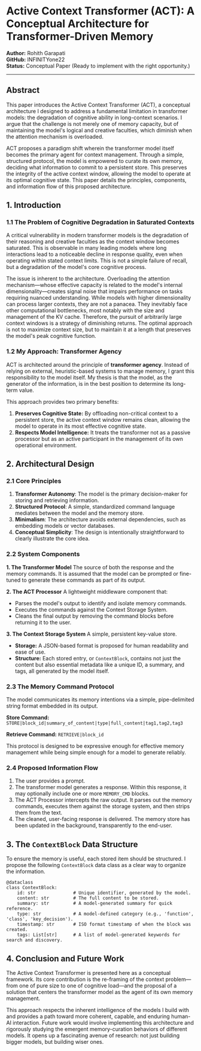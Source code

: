 # Active Context Transformer (ACT): A Conceptual Architecture for Transformer-Driven Memory

**Author:** Rohith Garapati  
**GitHub:** INFINITYone22  
**Status:** Conceptual Paper (Ready to implement with the right opportunity.)

---

## Abstract

This paper introduces the Active Context Transformer (ACT), a conceptual architecture I designed to address a fundamental limitation in transformer models: the degradation of cognitive ability in long-context scenarios. I argue that the challenge is not merely one of memory capacity, but of maintaining the model's logical and creative faculties, which diminish when the attention mechanism is overloaded.

ACT proposes a paradigm shift wherein the transformer model itself becomes the primary agent for context management. Through a simple, structured protocol, the model is empowered to curate its own memory, deciding what information to commit to a persistent store. This preserves the integrity of the active context window, allowing the model to operate at its optimal cognitive state. This paper details the principles, components, and information flow of this proposed architecture.

## 1. Introduction

### 1.1 The Problem of Cognitive Degradation in Saturated Contexts

A critical vulnerability in modern transformer models is the degradation of their reasoning and creative faculties as the context window becomes saturated. This is observable in many leading models where long interactions lead to a noticeable decline in response quality, even when operating within stated context limits. This is not a simple failure of recall, but a degradation of the model's core cognitive process.

The issue is inherent to the architecture. Overloading the attention mechanism—whose effective capacity is related to the model's internal dimensionality—creates signal noise that impairs performance on tasks requiring nuanced understanding. While models with higher dimensionality can process larger contexts, they are not a panacea. They inevitably face other computational bottlenecks, most notably with the size and management of the KV cache. Therefore, the pursuit of arbitrarily large context windows is a strategy of diminishing returns. The optimal approach is not to maximize context size, but to maintain it at a length that preserves the model's peak cognitive function.

### 1.2 My Approach: Transformer Agency

ACT is architected around the principle of **transformer agency**. Instead of relying on external, heuristic-based systems to manage memory, I grant this responsibility to the model itself. My thesis is that the model, as the generator of the information, is in the best position to determine its long-term value.

This approach provides two primary benefits:
1.  **Preserves Cognitive State:** By offloading non-critical context to a persistent store, the active context window remains clean, allowing the model to operate in its most effective cognitive state.
2.  **Respects Model Intelligence:** It treats the transformer not as a passive processor but as an active participant in the management of its own operational environment.

## 2. Architectural Design

### 2.1 Core Principles

1.  **Transformer Autonomy**: The model is the primary decision-maker for storing and retrieving information.
2.  **Structured Protocol**: A simple, standardized command language mediates between the model and the memory store.
3.  **Minimalism**: The architecture avoids external dependencies, such as embedding models or vector databases.
4.  **Conceptual Simplicity**: The design is intentionally straightforward to clearly illustrate the core idea.

### 2.2 System Components

**1. The Transformer Model**
The source of both the response and the memory commands. It is assumed that the model can be prompted or fine-tuned to generate these commands as part of its output.

**2. The ACT Processor**
A lightweight middleware component that:
*   Parses the model's output to identify and isolate memory commands.
*   Executes the commands against the Context Storage System.
*   Cleans the final output by removing the command blocks before returning it to the user.

**3. The Context Storage System**
A simple, persistent key-value store.
*   **Storage:** A JSON-based format is proposed for human readability and ease of use.
*   **Structure:** Each stored entry, or `ContextBlock`, contains not just the content but also essential metadata like a unique ID, a summary, and tags, all generated by the model itself.

### 2.3 The Memory Command Protocol

The model communicates its memory intentions via a simple, pipe-delimited string format embedded in its output.

**Store Command:**
`STORE|block_id|summary_of_content|type|full_content|tag1,tag2,tag3`

**Retrieve Command:**
`RETRIEVE|block_id`

This protocol is designed to be expressive enough for effective memory management while being simple enough for a model to generate reliably.

### 2.4 Proposed Information Flow

1.  The user provides a prompt.
2.  The transformer model generates a response. Within this response, it may optionally include one or more `MEMORY_CMD` blocks.
3.  The ACT Processor intercepts the raw output. It parses out the memory commands, executes them against the storage system, and then strips them from the text.
4.  The cleaned, user-facing response is delivered. The memory store has been updated in the background, transparently to the end-user.

## 3. The `ContextBlock` Data Structure

To ensure the memory is useful, each stored item should be structured. I propose the following `ContextBlock` data class as a clear way to organize the information.

```
@dataclass
class ContextBlock:
    id: str              # Unique identifier, generated by the model.
    content: str         # The full content to be stored.
    summary: str         # A model-generated summary for quick reference.
    type: str            # A model-defined category (e.g., 'function', 'class', 'key_decision').
    timestamp: str       # ISO format timestamp of when the block was created.
    tags: List[str]      # A list of model-generated keywords for search and discovery.
```

## 4. Conclusion and Future Work

The Active Context Transformer is presented here as a conceptual framework. Its core contribution is the re-framing of the context problem—from one of pure size to one of cognitive load—and the proposal of a solution that centers the transformer model as the agent of its own memory management.

This approach respects the inherent intelligence of the models I build with and provides a path toward more coherent, capable, and enduring human-AI interaction. Future work would involve implementing this architecture and rigorously studying the emergent memory-curation behaviors of different models. It opens up a fascinating avenue of research: not just building bigger models, but building wiser ones. 
